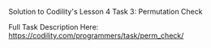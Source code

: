 Solution to Codility's Lesson 4 Task 3: Permutation Check

Full Task Description Here: https://codility.com/programmers/task/perm_check/
